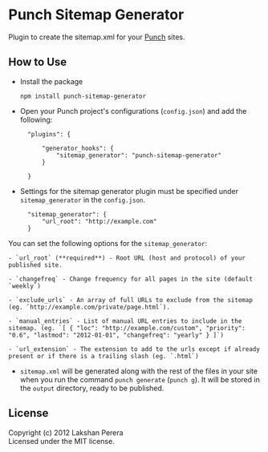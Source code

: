# Punch Sitemap Generator

Plugin to create the sitemap.xml for your [Punch](http://laktek.github.com/punch) sites.

## How to Use 

* Install the package

	`npm install punch-sitemap-generator`

* Open your Punch project's configurations (`config.json`) and add the following:

		"plugins": {

			"generator_hooks": {
				"sitemap_generator": "punch-sitemap-generator"
			}

		}

* Settings for the sitemap generator plugin must be specified under `sitemap_generator` in the `config.json`. 

		"sitemap_generator": {
			"url_root": "http://example.com"	
		}

You can set the following options for the `sitemap_generator`:

	- `url_root` (**required**) - Root URL (host and protocol) of your published site.

	- `changefreq` - Change frequency for all pages in the site (default `weekly`)

	- `exclude_urls` - An array of full URLs to exclude from the sitemap (eg. `http://example.com/private/page.html`).

	- `manual_entries` - List of manual URL entries to include in the sitemap. (eg. `[ { "loc": "http://example.com/custom", "priority": "0.6", "lastmod": "2012-01-01", "changefreq": "yearly" } ]`)

	- `url_extension` - The extension to add to the urls except if already present or if there is a trailing slash (eg. `.html`)

* `sitemap.xml` will be generated along with the rest of the files in your site when you run the command `punch generate` (`punch g`). It will be stored in the `output` directory, ready to be published.

## License

Copyright (c) 2012 Lakshan Perera  
Licensed under the MIT license.
